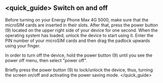 ## <quick_guide> Switch on and off

Before turning on your Energy Phone Max 4G 5000, make sure that the microSIM cards are inserted in their slots. After that, press the power button (9) located on the upper right side of your device for one second. When the operating system has loaded, unlock the device to start using it. Enter the PIN number of your microSIM cards and then drag the padlock upwards using your finger.

In order to turn off the device, hold the power button (9) until you see the power off menu, then select "power off".

Briefly press the power button (9) to lock/unlock the device, thus, turning the screen on/off and activating the power saving mode.
</quick_guide>

